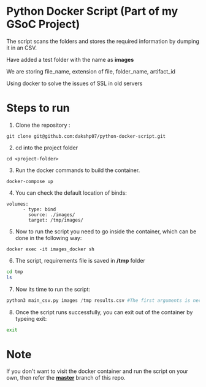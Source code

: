 # Python Docker Script (Part of my GSoC Project)
The script scans the folders and stores the required information by dumping it in an CSV.

Have added a test folder with the name as **images** 

We are storing file_name, extension of file, folder_name, artifact_id

Using docker to solve the issues of SSL in old servers

# Steps to run
1) Clone the repository :
```git
git clone git@github.com:dakshp07/python-docker-script.git
```
2) cd into the project folder
```
cd <project-folder>
```
3) Run the docker commands to build the container.
```docker
docker-compose up
```
4) You can check the default location of binds:
```docker
volumes: 
      - type: bind
        source: ./images/
        target: /tmp/images/
```
5) Now to run the script you need to go inside the container, which can be done in the following way:
```docker
docker exec -it images_docker sh
```
6) The script, requirements file is saved in **/tmp** folder
```bash
cd tmp
ls
```
7) Now its time to run the script:
```python
python3 main_csv.py images /tmp results.csv #The first arguments is necessary, the other two are optional.
```
8) Once the script runs successfully, you can exit out of the container by typeing exit:
```bash
exit
```
# Note
If you don't want to visit the docker container and run the script on your own, then refer the [**master**](https://github.com/dakshp07/python-docker-script/tree/master) branch of this repo.